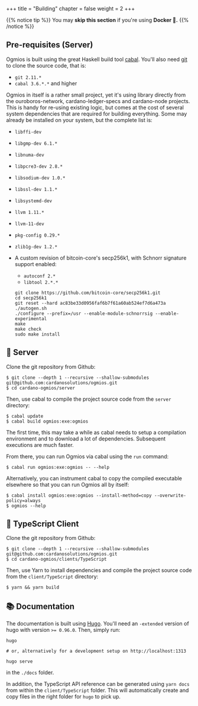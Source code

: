 +++
title = "Building"
chapter = false
weight = 2
+++

{{% notice tip %}}
You may **skip this section** if you're using **Docker 🐳.**
{{% /notice %}}

## Pre-requisites (Server)

Ogmios is built using the great Haskell build tool [cabal](https://cabal.readthedocs.io/en). You'll also need [git](https://git-scm.com/) to clone the source code, that is:
- `git 2.11.*`
- `cabal 3.6.*.*` and higher

Ogmios in itself is a rather small project, yet it's using library directly from the ouroboros-network, cardano-ledger-specs and cardano-node projects. This is handy for re-using existing logic, but comes at the cost of several system dependencies that are required for building everything. Some may already be installed on your system, but the complete list is:

- `libffi-dev`
- `libgmp-dev 6.1.*`
- `libnuma-dev`
- `libpcre3-dev 2.8.*`
- `libsodium-dev 1.0.*`
- `libssl-dev 1.1.*`
- `libsystemd-dev`
- `llvm 1.11.*`
- `llvm-11-dev`
- `pkg-config 0.29.*`
- `zlib1g-dev 1.2.*`

- A custom revision of bitcoin-core's secp256k1, with Schnorr signature support enabled:

  - `autoconf 2.*`
  - `libtool 2.*.*`

  ```console
  git clone https://github.com/bitcoin-core/secp256k1.git
  cd secp256k1
  git reset --hard ac83be33d0956faf6b7f61a60ab524ef7d6a473a
  ./autogen.sh
  ./configure --prefix=/usr --enable-module-schnorrsig --enable-experimental
  make
  make check
  sudo make install
  ```

## 🔨 Server

Clone the git repository from Github:

```console
$ git clone --depth 1 --recursive --shallow-submodules git@github.com:cardanosolutions/ogmios.git
$ cd cardano-ogmios/server
```

Then, use cabal to compile the project source code from the `server` directory:

```console
$ cabal update
$ cabal build ogmios:exe:ogmios
```

The first time, this may take a while as cabal needs to setup a compilation environment and to download a lot of dependencies. Subsequent executions are much faster.

From there, you can run Ogmios via cabal using the `run` command:

```console
$ cabal run ogmios:exe:ogmios -- --help
```

Alternatively, you can instrument cabal to copy the compiled executable elsewhere so that you can run Ogmios all by itself:

```console
$ cabal install ogmios:exe:ogmios --install-method=copy --overwrite-policy=always
$ ogmios --help
```

## 🔨 TypeScript Client

Clone the git repository from Github:

```console
$ git clone --depth 1 --recursive --shallow-submodules git@github.com:cardanosolutions/ogmios.git
$ cd cardano-ogmios/clients/TypeScript
```

Then, use Yarn to install dependencies and compile the project source code from the
`client/TypeScript` directory:

```console
$ yarn && yarn build
```

## 📚 Documentation

The documentation is built using [Hugo](https://gohugo.io/documentation/). You'll need an `-extended` version of hugo with version `>= 0.96.0`. Then, simply run:

```
hugo

# or, alternatively for a development setup on http://localhost:1313

hugo serve
```

in the `./docs` folder.


In addition, the TypeScript API reference can be generated using `yarn docs` from within the `client/TypeScript` folder. This will automatically create and copy files in the right folder for `hugo` to pick up.
